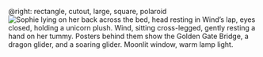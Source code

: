@right: rectangle, cutout, large, square, polaroid
![Sophie lying on her back across the bed, head resting in Wind’s lap, eyes closed, holding a unicorn plush. Wind, sitting cross-legged, gently resting a hand on her tummy. Posters behind them show the Golden Gate Bridge, a dragon glider, and a soaring glider. Moonlit window, warm lamp light.](snaps/head_on_lap_unicorn_asym.png)
